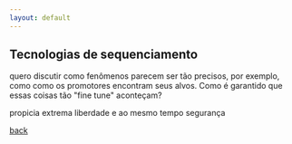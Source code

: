 ```yaml
---
layout: default
---
```


## Tecnologias de sequenciamento



quero discutir como fenômenos parecem ser tão precisos, por exemplo, como como os promotores encontram seus alvos. Como é garantido que essas coisas tão "fine tune" aconteçam?

propicia extrema liberdade e ao mesmo tempo segurança



 



[back](./)
